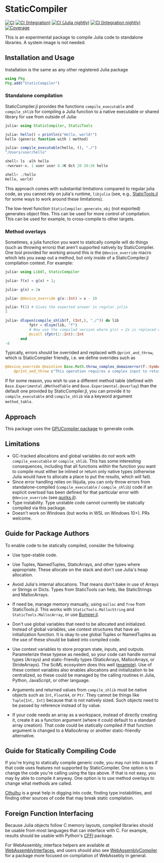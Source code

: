 # StaticCompiler

[![CI](https://github.com/tshort/StaticCompiler.jl/actions/workflows/ci.yml/badge.svg)](https://github.com/tshort/StaticCompiler.jl/actions/workflows/ci.yml)
[![CI (Integration)](https://github.com/tshort/StaticCompiler.jl/actions/workflows/ci-integration.yml/badge.svg)](https://github.com/tshort/StaticCompiler.jl/actions/workflows/ci-integration.yml)
[![CI (Julia nightly)](https://github.com/tshort/StaticCompiler.jl/workflows/CI%20(Julia%20nightly)/badge.svg)](https://github.com/tshort/StaticCompiler.jl/actions/workflows/ci-julia-nightly.yml)
[![CI (Integration nightly)](https://github.com/tshort/StaticCompiler.jl/actions/workflows/ci-integration-nightly.yml/badge.svg)](https://github.com/tshort/StaticCompiler.jl/actions/workflows/ci-integration-nightly.yml)
[![Coverage](https://codecov.io/gh/tshort/StaticCompiler.jl/branch/master/graph/badge.svg)](https://codecov.io/gh/tshort/StaticCompiler.jl)

This is an experimental package to compile Julia code to standalone libraries. A system image is not needed.

## Installation and Usage
Installation is the same as any other registered Julia package
```julia
using Pkg
Pkg.add("StaticCompiler")
```

### Standalone compilation
StaticCompiler.jl provides the functions `compile_executable` and `compile_shlib` for compiling a Julia function to a native executable or shared library for use from outside of Julia:
```julia
julia> using StaticCompiler, StaticTools

julia> hello() = println(c"Hello, world!")
hello (generic function with 1 method)

julia> compile_executable(hello, (), "./")
"/Users/user/hello"

shell> ls -alh hello
-rwxrwxr-x. 1 user user 8.4K Oct 20 20:36 hello

shell> ./hello
Hello, world!
```
This approach comes with substantial limitations compared to regular julia code, as you cannot rely on julia's runtime, `libjulia` (see, e.g., [StaticTools.jl](https://github.com/brenhinkeller/StaticTools.jl) for some ways to work around these limitations).

The low-level function `StaticCompiler.generate_obj` (not exported) generates object files. This can be used for more control of compilation. This can be used for example, to cross-compile to other targets.

### Method overlays

Sometimes, a julia function you want to statically compile will do things (such as throwing errors) that aren't supported natively by StaticCompiler. One tool provided for working around this is the `@device_override` macro which lets you swap out a method, but only inside of a StaticCompiler.jl compilation context. For example:

```julia
julia> using Libdl, StaticCompiler

julia> f(x) = g(x) + 1;

julia> g(x) = 2x

julia> @device_override g(x::Int) = x - 10

julia> f(1) # Gives the expected answer in regular julia
3

julia> dlopen(compile_shlib(f, (Int,), "./")) do lib
           fptr = dlsym(lib, "f")
           # Now use the compiled version where g(x) = 2x is replaced with g(x) = x - 10
           @ccall $fptr(1::Int)::Int 
       end
-8
```
Typically, errors should be overrided and replaced with `@print_and_throw`, which is StaticCompiler friendly, i.e.
we define overrides such as
``` julia
@device_override @noinline Base.Math.throw_complex_domainerror(f::Symbol, x) =
    @print_and_throw c"This operation requires a complex input to return a complex result"
```

If for some reason, you wish to use a different method table (defined with `Base.Experimental.@MethodTable` and `Base.Experimental.@overlay`) than the default one provided by StaticCompiler.jl, you can provide it to `compile_executable` and `compile_shlib` via a keyword argument `method_table`.


## Approach

This package uses the [GPUCompiler package](https://github.com/JuliaGPU/GPUCompiler.jl) to generate code.

## Limitations

* GC-tracked allocations and global variables do *not* work with `compile_executable` or `compile_shlib`. This has some interesting consequences, including that all functions _within_ the function you want to compile must either be inlined or return only native types (otherwise Julia would have to allocate a place to put the results, which will fail).
* Since error handling relies on libjulia, you can only throw errors from standalone-compiled (`compile_executable` / `compile_shlib`) code if an explicit overload has been defined for that particular error with `@device_override` (see [quirks.jl](src/quirks.jl)).
* Type instability. Type unstable code cannot currently be statically compiled via this package.
* Doesn't work on Windows (but works in WSL on Windows 10+). PRs welcome.

## Guide for Package Authors

To enable code to be statically compiled, consider the following:

* Use type-stable code.

* Use Tuples, NamedTuples, StaticArrays, and other types where appropriate. These allocate on the stack and don't use Julia's heap allocation.

* Avoid Julia's internal allocations. That means don't bake in use of Arrays or Strings or Dicts. Types from StaticTools can help, like StaticStrings and MallocArrays.

* If need be, manage memory manually, using `malloc` and `free` from StaticTools.jl. This works with `StaticTools.MallocString` and `StaticTools.MallocArray`, or use [Bumper.jl](https://github.com/MasonProtter/Bumper.jl). 

* Don't use global variables that need to be allocated and initialized. Instead of global variables, use context structures that have an initialization function. It is okay to use global Tuples or NamedTuples as the use of these should be baked into compiled code.

* Use context variables to store program state, inputs, and outputs. Parameterize these typese as needed, so your code can handle normal types (Arrays) and static-friendly types (StaticArrays, MallocArrays, or StrideArrays). The SciML ecosystem does this well ([example](https://github.com/SciML/OrdinaryDiffEq.jl/blob/e7f045950615352ddfcb126d13d92afd2bad05e4/src/integrators/type.jl#L82)). Use of these context variables also enables allocations and initialization to be centralized, so these could be managed by the calling routines in Julia, Python, JavaScript, or other language.

* Arguments and returned values from `compile_shlib` must be native objects such as `Int`, `Float64`, or `Ptr`. They cannot be things like `Tuple{Int, Int}` because that is not natively sized. Such objects need to be passed by reference instead of by value.

* If your code needs an array as a workspace, instead of directly creating it, create it as a function argument (where it could default to a standard array creation). That code could be statically compiled if that function argument is changed to a MallocArray or another static-friendly alternative. 

## Guide for Statically Compiling Code

If you're trying to statically compile generic code, you may run into issues if that code uses features not supported by StaticCompiler. One option is to change the code you're calling using the tips above. If that is not easy, you may by able to compile it anyway. One option is to use method overlays to change what methods are called.

[Cthulhu](https://github.com/JuliaDebug/Cthulhu.jl) is a great help in digging into code, finding type instabilities, and finding other sources of code that may break static compilation.

## Foreign Function Interfacing

Because Julia objects follow C memory layouts, compiled libraries should be usable from most languages that can interface with C. For example, results should be usable with Python's [CFFI](https://cffi.readthedocs.io/en/latest/) package.

For WebAssembly, interface helpers are available at [WebAssemblyInterfaces](https://github.com/tshort/WebAssemblyInterfaces.jl), and users should also see [WebAssemblyCompiler](https://github.com/tshort/WebAssemblyCompiler.jl) for a package more focused on compilation of WebAssebly in general.
